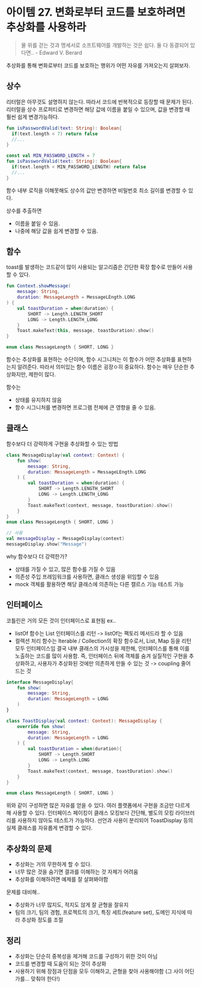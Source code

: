 # 아이템 27. 변화로부터 코드를 보호하려면 추상화를 사용하라

> 물 위를 걷는 것과 명세서로 소프트웨어를 개발하는 것은 쉽다. 둘 다 동결되어 있다면.. - Edward V. Berard

추상화를 통해 변화로부터 코드를 보호하는 행위가 어떤 자유를 가져오는지 살펴보자.

## 상수
리터럴은 아무것도 설명하지 않는다. 따라서 코드에 반복적으로 등장할 때 문제가 된다.
리터럴을 상수 프로퍼티로 변경하면 해당 값에 이름을 붙일 수 있으며, 값을 변경할 때 훨씬 쉽게 변경가능하다.

```kotlin
fun isPasswordValid(text: String): Boolean{
  if(text.length < 7) return false
  //...
}

const val MIN_PASSWORD_LENGTH = 7
fun isPasswordValid(text: String): Boolean{
  if(text.length < MIN_PASSWORD_LENGTH) return false
  //...
}
```
함수 내부 로직을 이해못해도 상수의 값만 변경하면 비밀번호 최소 길이를 변경할 수 있다.

상수를 추출하면
- 이름을 붙일 수 있음.
- 나중에 해당 값을 쉽게 변경할 수 있음.

## 함수
toast를 발생하는 코드같이 많이 사용되는 알고리즘은 간단한 확장 함수로 만들어 사용할 수 있다.

```kotlin
fun Context.showMessage(
    message: String,
    duration: MessageLength = MessageLEngth.LONG
) {
    val toastDuration = when(duration) {
        SHORT -> Length.LENGTH_SHORT
        LONG -> Length.LENGTH_LONG
    }
    Toast.makeText(this, message, toastDuration).show()
}

enum class MessageLength { SHORT, LONG }
```

함수는 추상화를 표현하는 수단이며, 함수 시그니처는 이 함수가 어떤 추상화를 표현하는지 알려준다.
따라서 의미있는 함수 이름은 굉장ㅇ히 중요하다.
함수는 매우 단순한 추상화지만, 제한이 많다. 

함수는
- 상태를 유지하지 않음
- 함수 시그니처를 변경하면 프로그램 전체에 큰 영향을 줄 수 있음.

## 클래스
함수보다 더 강력하게 구현을 추상화할 수 있는 방법

```kotlin
class MessageDisplay(val context: Context) {
    fun show(
        message: String,
        duration: MessageLength = MessageLEngth.LONG
    ) {
        val toastDuration = when(duration) {
            SHORT -> Length.LENGTH_SHORT
            LONG -> Length.LENGTH_LONG
        }
        Toast.makeText(context, message, toastDuration).show()
    }
}
enum class MessageLength { SHORT, LONG }

// 사용
val messageDisplay = MessageDisplay(context)
messageDisplay.show("Message")
```
why 함수보다 더 강력한가?
- 상태를 가질 수 있고, 많은 함수를 가질 수 있음
- 의존성 주입 프레임워크를 사용하면, 클래스 생성을 위임할 수 있음
- mock 객체를 활용하면 해당 클래스에 의존하는 다른 캘르스 기능 테스트 가능

## 인터페이스
코틀린은 거의 모든 것이 인터페이스로 표현됨
ex..
- listOf 함수는 List 인터페이스를 리턴 -> listOf는 팩토리 메서드라 할 수 있음
- 컬렉션 처리 함수는 Iterable / Collection의 확장 함수로서, List, Map 등을 리턴 모두 인터페이스임
결국 내부 클래스의 가시성을 제한해, 인터페이스를 통해 이를 노출하는 코드를 많이 사용함.
즉, 인터페이스 뒤에 객체를 숨겨 실질적인 구현을 추상화하고, 사용자가 추상화된 것에만 의존하게 만들 수 있는 것 -> coupling 줄어드는 것
```kotlin
interface MessageDisplay{
    fun show(
        message: String,
        duration: MessageLength = LONG
    )
}

class ToastDisplay(val context: Context): MessageDisplay {
    override fun show(
        message: String,
        duration: MessageLength = LONG
    ) {
        val toastDuration = when(duration){
            SHORT -> Length.SHORT
            LONG -> Length.LONG
        }
        Toast.makeText(context, message, toastDuration).show()
    }
}

enum class MessageLength { SHORT, LONG }
```

위와 같이 구성하면 많은 자유를 얻을 수 있다. 
여러 플랫폼에서 구현을 조금만 다르게 해 사용할 수 있다.
인터페이스 페이킹이 클래스 모킹보다 간단해, 별도의 모킹 라이브러리를 사용하지 않아도 테스트가 가능하다.
선언과 사용이 분리되어 ToastDisplay 등의 실제 클래스를 자유롭게 변경할 수 있다.

## 추상화의 문제
- 추상화는 거의 무한하게 할 수 있다.
- 너무 많은 것을 숨기면 결과를 이해하는 것 자체가 어려움
- 추상화를 이해하려면 예제를 잘 살펴봐야함

문제를 대비해..
- 추상화가 너무 많지도, 적지도 않게 잘 균형을 잘유지
- 팀의 크기, 팀의 경험, 프로젝트의 크기, 특징 세트(feature set), 도메인 지식에 따라 추상화 정도를 조절

## 정리
- 추상화는 단순히 중복성을 제거해 코드를 구성하기 위한 것이 아님
- 코드를 변경할 때 도움이 되는 것이 추상화
- 사용하기 위해 장점과 단점을 모두 이해하고, 균형을 찾아 사용해야함 (그 사이 어딘가를... 맞춰야 한다!)
